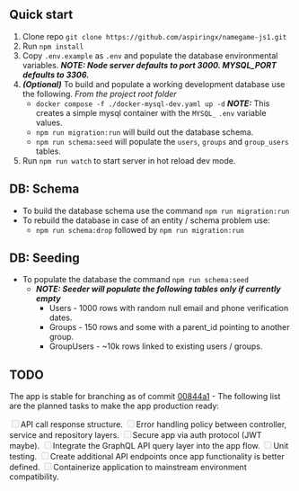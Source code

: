 ## Quick start
1. Clone repo `git clone https://github.com/aspiringx/namegame-js1.git`
2. Run `npm install`
3. Copy `.env.example` as `.env` and populate the database environmental variables.
	  ***NOTE: Node server defaults to port 3000. MYSQL_PORT defaults to 3306.***
4. ***(Optional)*** To build and populate a working development database use the following.
	  *From the project root folder*
	  - `docker compose -f ./docker-mysql-dev.yaml up -d`
	  ***NOTE:*** This creates a simple mysql container with the `MYSQL_` `.env` variable values.
	  - `npm run migration:run` will build out the database schema.
	  - `npm run schema:seed` will populate the `users`, `groups` and `group_users` tables.
5. Run `npm run watch` to start server in hot reload dev mode.

## DB: Schema
- To build the database schema use the command `npm run migration:run`
- To rebuild the database in case of an entity / schema problem use:
	- `npm run schema:drop` followed by `npm run migration:run`

## DB: Seeding
- To populate the database the command `npm run schema:seed`
	- ***NOTE: Seeder will populate the following tables only if currently empty***
		- Users - 1000 rows with random null email and phone verification dates.
		- Groups - 150 rows and some with a parent_id pointing to another group.
		- GroupUsers - ~10k rows linked to existing users / groups.

## TODO

The app is stable for branching as of commit [00844a1](https://github.com/aspiringx/namegame-js1/commit/00844a1874a5214f99d8dfa27f00e4cfdf379a3b) - The following list are the planned tasks to make the app production ready:

<input type="checkbox" disabled />API call response structure.
<input type="checkbox" disabled />Error handling policy between controller, service and repository layers.
<input type="checkbox" disabled />Secure app via auth protocol (JWT maybe).
<input type="checkbox" disabled />Integrate the GraphQL API query layer into the app flow.
<input type="checkbox" disabled />Unit testing.
<input type="checkbox" disabled />Create additional API endpoints once app functionality is better defined.
<input type="checkbox" disabled />Containerize application to mainstream environment compatibility.
